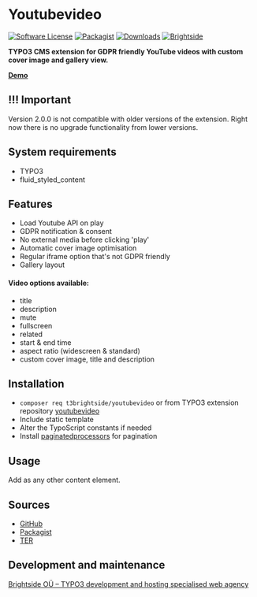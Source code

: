 # Youtubevideo
[![Software License](https://img.shields.io/badge/license-GPLv2-brightgreen.svg?style=flat)](LICENSE.txt)
[![Packagist](https://img.shields.io/packagist/v/t3brightside/youtubevideo.svg?style=flat)](https://packagist.org/packages/t3brightside/youtubevideo)
[![Downloads](https://poser.pugx.org/t3brightside/youtubevideo/downloads)](https://packagist.org/packages/t3brightside/youtubevideo)
[![Brightside](https://img.shields.io/badge/by-t3brightside.com-orange.svg?style=flat)](https://t3brightside.com)


**TYPO3 CMS extension for GDPR friendly YouTube videos with custom cover image and gallery view.**

**[Demo](https://microtemplate.t3brightside.com)**

## !!! Important
Version 2.0.0 is not compatible with older versions of the extension. Right now there is no upgrade functionality from lower versions.

## System requirements

- TYPO3
- fluid_styled_content

## Features
- Load Youtube API on play
- GDPR notification & consent
- No external media before clicking 'play'
- Automatic cover image optimisation
- Regular iframe option that's not GDPR friendly
- Gallery layout

#### Video options available:
- title
- description
- mute
- fullscreen
- related
- start & end time
- aspect ratio (widescreen & standard)
- custom cover image, title and description

## Installation

- `composer req t3brightside/youtubevideo` or from TYPO3 extension repository [youtubevideo](https://extensions.typo3.org/extension/youtubevideo/)
-  Include static template
-  Alter the TypoScript constants if needed
- Install [paginatedprocessors](https://github.com/t3brightside/paginatedprocessors) for pagination

## Usage

Add as any other content element.

## Sources

- [GitHub](https://github.com/t3brightside/youtubevideo)
- [Packagist](https://packagist.org/packages/t3brightside/youtubevideo)
- [TER](https://extensions.typo3.org/extension/youtubevideo/)

## Development and maintenance

[Brightside OÜ – TYPO3 development and hosting specialised web agency](https://t3brightside.com)
